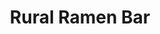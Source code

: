 ---
layout: place
title: "Rural Ramen Bar"
permalink: /california/san-francisco/rural-ramen-bar.html
stateAbbr: CA
stateName: California
cityName: San Francisco
seo:
  name: "Rural Ramen Bar"
  type: Restaurant
  links: https://www.ruralramenbarca.com/l9h0w017/restaurant/order-online
description: "Looking for sushi in San Francisco, California? Check out Rural Ramen Bar for a delightful Japanese dining experience. Enjoy a variety of sushi and other dis..."
place_id: ChIJr_OH-WiBhYARfUXHwDqwdSo
photos:
  - name: >-
      places/ChIJr_OH-WiBhYARfUXHwDqwdSo/photos/AeeoHcJRnFqEKkn96JTVKJ70wMYPiwwSMGIZH8hg2tZdZSA9QBfWwo-OGVNdLJgUrAZpA7D4AZzYi4s5lSXR7Ksa3CEvRmJ2K_a19OEPysUvUi7FjR90s6yPFQnduqtuNzyS7Ueuiprf7sdcgGOECbaEggdz5Bqc1TJVjLAMKIhVDnUhl7g9vhlCnoCALxg3yGpgiV94B5NYuFQBBAt8ie_M84hayw2S75ivVR0gm5c8ganTwGX95039ZvGsFdTeTjZFv_G5ikVht-nF8hoLJV69Dxl1QWXbAyI-5UOGTW8qnpA_rsdKywA9O6NOUKvGOvl0dm-JHe2R57jJEUY0cBIi0y5QU3KnVfq-Ws_OgXNnWPRbeRSq0dnVX18sdMG7CCTMVTydQALsGl0L1wb_HB7YBuU4HPTSaXbo21eT-8dPvUilV9U
    widthPx: 4032
    heightPx: 3024
    authorAttributions:
      - displayName: Yuta Higuchi
        uri: https://maps.google.com/maps/contrib/112863706490498402138
        photoUri: >-
          https://lh3.googleusercontent.com/a-/ALV-UjXtF5cHq1IMu4hq9t-iAPPq0gpC_LRZxS3WvJEKwImTE7NGhqIb=s100-p-k-no-mo
    flagContentUri: >-
      https://www.google.com/local/imagery/report/?cb_client=maps_api_places.places_api&image_key=!1e10!2sCIHM0ogKEICAgID-xebP6wE&hl=en-US
    googleMapsUri: >-
      https://www.google.com/maps/place//data=!3m4!1e2!3m2!1sCIHM0ogKEICAgID-xebP6wE!2e10!4m2!3m1!1s0x80858168f987f3af:0x2a75b03ac0c7457d
  - name: >-
      places/ChIJr_OH-WiBhYARfUXHwDqwdSo/photos/AeeoHcINHxWEkx1AOycNF7jLYzqFHB-VmLuWg_9-MiVGcEVMFtixg2DmDT6acdqe0j_-Fi-84wtN0L-qzbjG0_Hz8jNIbxieVeYicqqm0Nhw4cDnTCOJsrOxXGBP8ou7NnvTrP3_FcOY7uirg_9cKSAU1VM0UslvFe9Gov0uY8pM5QLq11kCozK3JlgSHvBgMFSx8z1nU2t026IeepWa0Vmt_h-hOluw3QDhRObe1v8spCijeNR5d3zn-Asrj8SogUw5M0GIhvOmQBPiYc3VkqacKZcB1kNrT7Bz3rkRxiHBFDTVAg
    widthPx: 2048
    heightPx: 1153
    authorAttributions:
      - displayName: Rural Ramen Bar
        uri: https://maps.google.com/maps/contrib/111131541815999163329
        photoUri: >-
          https://lh3.googleusercontent.com/a/ACg8ocJbK_qSnYAJ9fCkj1IpkdMa2-ghtPZb15jmsG3Eh1J3lVOSHw=s100-p-k-no-mo
    flagContentUri: >-
      https://www.google.com/local/imagery/report/?cb_client=maps_api_places.places_api&image_key=!1e10!2sAF1QipNXx07pvOMD2z5E3TANQLOkw5tGZNutqL4meGWB&hl=en-US
    googleMapsUri: >-
      https://www.google.com/maps/place//data=!3m4!1e2!3m2!1sAF1QipNXx07pvOMD2z5E3TANQLOkw5tGZNutqL4meGWB!2e10!4m2!3m1!1s0x80858168f987f3af:0x2a75b03ac0c7457d
  - name: >-
      places/ChIJr_OH-WiBhYARfUXHwDqwdSo/photos/AeeoHcLBkBn9YrmZzmPQqripxPpufxCp91x-98NpELllcNm6DDOH91ayQzn6xoW4OAdqw7kuzfr2uQwJAWBh3i5gJbEcN8QUVqkxIpxuGEl3MN8k7S_wXOSdp8b61Wa-xK8jXmljtLlXum2Pz2rOUHryGcwBPN0iksoTIhz_-eIikIDh48qoH3DQs3VTgcVQwj-NQsPgRrt2NEfBeE1zZyVfd0ewVyvexZgIl5yX7xN5qPeR13LelyGW--Feh4Fb9852sAww_ps80GrXAFbPTGrSXE-_A2qnCcX9JnKyPg7jFn7rqQn2IMrDI_hJpBQjk9b9UoEg9FWef37omUy38dj29tseTjyXMvse3KllekhVG8AAC2n3BpfO-shFnjSAxL7QtmiZ5kJJ9G0yRqBo2t6dkwGTAcUPZxBT-UqpEx5Rx198Rg
    widthPx: 1200
    heightPx: 1600
    authorAttributions:
      - displayName: Sebastian
        uri: https://maps.google.com/maps/contrib/105151486928845020231
        photoUri: >-
          https://lh3.googleusercontent.com/a/ACg8ocL8MhXmR4ayeBMxprGEgAAClpthgzQZ2y9cHfvZpxmxjwaEuQ=s100-p-k-no-mo
    flagContentUri: >-
      https://www.google.com/local/imagery/report/?cb_client=maps_api_places.places_api&image_key=!1e10!2sCIHM0ogKEICAgMDws7CHQg&hl=en-US
    googleMapsUri: >-
      https://www.google.com/maps/place//data=!3m4!1e2!3m2!1sCIHM0ogKEICAgMDws7CHQg!2e10!4m2!3m1!1s0x80858168f987f3af:0x2a75b03ac0c7457d
  - name: >-
      places/ChIJr_OH-WiBhYARfUXHwDqwdSo/photos/AeeoHcIR_x3kDPnzm4VoJfj8jHQ6uBeNTRXMWreQPItSvI_3u1UzCVYS-rjyp5sWNJyLX84VpxgJICjNipkI6mYMQpisAuBNPQRng-uaaRcF-8Os4UqjqIa_3rHjQ7KB2C1WCnlzSOMpwkme8vmFYlLJgwwjOurcPKCH84WaBw-UsCsekVmDEPB8dSx2h2U2QSnzArKs0ub6COyimWd0TLO_ViTFplPXEesw3YB8L1dQdiyvgXjr8jGn_qO38h6dfOkeHwsOOlK8WHrUiCDzu7Vh1EpsqW1q7cChXiYh-D8SSqsAGKyX39o_wTnyBgWTrzBu6wLYgzOX-46oN8ABZOcmDFsbFYSlWH3D8HgFE6XXwKvq7bevtxzFEGrk5dO1LUW-aJGLoQRsUMp66MgZSYcFwaJuO63Vc6_I21yuxc2_tRoR5qCelhxkDZvwC-tOsw
    widthPx: 2996
    heightPx: 2248
    authorAttributions:
      - displayName: Rainier Michael Bell
        uri: https://maps.google.com/maps/contrib/116897491743812518231
        photoUri: >-
          https://lh3.googleusercontent.com/a-/ALV-UjVwfjz8d2ZoFHpZPDleeV2PsbSv7RkTjYdQnoUa2SJOAOYS-2K1Qw=s100-p-k-no-mo
    flagContentUri: >-
      https://www.google.com/local/imagery/report/?cb_client=maps_api_places.places_api&image_key=!1e10!2sCIABIhADydmY9iNXCWedjuwAALcx&hl=en-US
    googleMapsUri: >-
      https://www.google.com/maps/place//data=!3m4!1e2!3m2!1sCIABIhADydmY9iNXCWedjuwAALcx!2e10!4m2!3m1!1s0x80858168f987f3af:0x2a75b03ac0c7457d
  - name: >-
      places/ChIJr_OH-WiBhYARfUXHwDqwdSo/photos/AeeoHcI94sBBXME2YrZJwJs4MRy1B1kV9O4ZoZeuLaiU9jWa_36xf43Jio_S5G43VLT84eMVMg5DXVMcaam4Yvx1AlN1IH13MbZJA7g43zyXVQKidIvY5xKZEKAvbzIk0fEl-f3jWtaI-iiDOZE_tWwrib7V8gVRPLtSmqD7FYCugxGgqZ5k3PX7Em_F92j2NSj0782SfdW3u2l1QIriS9p4O9jr9iU6j8zc2GzJ1mrL8suJCcMqI3dXvNrIqVycNrGxDr6fX2vS312EMfTNwtHMhzEVHTgHqtuttRnO4OvHueZytg
    widthPx: 2048
    heightPx: 1365
    authorAttributions:
      - displayName: Rural Ramen Bar
        uri: https://maps.google.com/maps/contrib/111131541815999163329
        photoUri: >-
          https://lh3.googleusercontent.com/a/ACg8ocJbK_qSnYAJ9fCkj1IpkdMa2-ghtPZb15jmsG3Eh1J3lVOSHw=s100-p-k-no-mo
    flagContentUri: >-
      https://www.google.com/local/imagery/report/?cb_client=maps_api_places.places_api&image_key=!1e10!2sAF1QipMH5QS__693i6U3DS56TsNOz8-u0YrNoOo68wlj&hl=en-US
    googleMapsUri: >-
      https://www.google.com/maps/place//data=!3m4!1e2!3m2!1sAF1QipMH5QS__693i6U3DS56TsNOz8-u0YrNoOo68wlj!2e10!4m2!3m1!1s0x80858168f987f3af:0x2a75b03ac0c7457d
  - name: >-
      places/ChIJr_OH-WiBhYARfUXHwDqwdSo/photos/AeeoHcKCJVBIBGBEEQBM0Q78HJ2fKhAIdomoFjDCwaLuYJgCBz9NeNlhu5-C-2wNEtdmeT4p9-2i0DGCpGJPQjNOXrNFEpSEP9xIqVdPGEUM_SdBrnIZmwh3gsEe-NgOsiF0eBom899wIJfyhNlRiIp1s3TGcpKm3wkOZnCiEN8KpWrcRMbbk4YXnE8Giwyx9mMK-Q89DE4TK6BOpbiGCS2pb3XTqwmFwKoKlww1pizicwZ7SiIymGan44T46pFjJO05lYv9bABExnUxxJh_LflB4bXEk49cshtBaByKfyCo-ClUyQ
    widthPx: 2048
    heightPx: 1365
    authorAttributions:
      - displayName: Rural Ramen Bar
        uri: https://maps.google.com/maps/contrib/111131541815999163329
        photoUri: >-
          https://lh3.googleusercontent.com/a/ACg8ocJbK_qSnYAJ9fCkj1IpkdMa2-ghtPZb15jmsG3Eh1J3lVOSHw=s100-p-k-no-mo
    flagContentUri: >-
      https://www.google.com/local/imagery/report/?cb_client=maps_api_places.places_api&image_key=!1e10!2sAF1QipM2xsuEjONt1bYL_CNmhcqTZ4A9wkY0japwoOQt&hl=en-US
    googleMapsUri: >-
      https://www.google.com/maps/place//data=!3m4!1e2!3m2!1sAF1QipM2xsuEjONt1bYL_CNmhcqTZ4A9wkY0japwoOQt!2e10!4m2!3m1!1s0x80858168f987f3af:0x2a75b03ac0c7457d
  - name: >-
      places/ChIJr_OH-WiBhYARfUXHwDqwdSo/photos/AeeoHcKCd6UZJdFyABBXY2TXFBra0AbAYf70v22wCB8SxjeHLlSbLh1G1gbOc7yzejiv4k8U6QHFTwgyu5AgaFxuZsTT4QhKadDsZIXUkKbJbVqMdslQ-EoniaodjPndYkIdShGoTReqss8kjvePJt7Us0m1WQHj4dSIzQk-CJv_BLQ_0yvDUIJOry3PWinTBBnUrRiijkPBBhE1pD3Hiq8eJ4ZBCmndi5ww7y12VBVawRgpNB97WZl34Hyn69rprZDqZrrzOVuGygFeVTpGwRYTssvsvVoQuEirlqMukRmkFz9A_C8UYFPDOcHxO0JVFgrNZuDbbmWJWD492AI0sL3lS9KxpaDIYd2DYUa84LcW7qnptmlT6pM6lqbDLJBpKVYUrhoWq7VCfxtmhGvvPWvnYo2k8X3TcRBbwBaTzIy5AeM
    widthPx: 3024
    heightPx: 4032
    authorAttributions:
      - displayName: Reina Davé
        uri: https://maps.google.com/maps/contrib/105064073044413240339
        photoUri: >-
          https://lh3.googleusercontent.com/a-/ALV-UjWxqSkFXNu80rPKeXrcOAc73h-iaglEX_F_-0Asb6bv7H5B-PfVlA=s100-p-k-no-mo
    flagContentUri: >-
      https://www.google.com/local/imagery/report/?cb_client=maps_api_places.places_api&image_key=!1e10!2sCIHM0ogKEICAgIDOg_XxOA&hl=en-US
    googleMapsUri: >-
      https://www.google.com/maps/place//data=!3m4!1e2!3m2!1sCIHM0ogKEICAgIDOg_XxOA!2e10!4m2!3m1!1s0x80858168f987f3af:0x2a75b03ac0c7457d
  - name: >-
      places/ChIJr_OH-WiBhYARfUXHwDqwdSo/photos/AeeoHcJsCBjA0nC3NbrDTIyrmMCtdvwU0-FRBO5BrQfVSiVoArBeCcb3SS4dzZqObn1yuSX3636ZI3qVtUtdObcB8kqjRddcjSlmDVq32VoW5fkyCgyQK-qinYHdsySWJ_e8r2n-Ix9f6SDmhdX59TQeefASgy-6myluOkAcqMEYvagc-mAykQkyF1cgI_sH3KE4AZ5v6IVaQrZo-uIFrjAuI6B8vIp1NsIM_UBA4U5ntKClqTPFk5Z_vJGVsIctZBfCYLRA9t63BsfUI2LZsiLF-NA04Cz3OYeo6j-EGqp7nzfAy_CgNT31Of-3Ae8AY0MRmDu20dulZUnLpZzyJdlWGrGIQYgNgxJId1ZeWc8k8XupO6d11wqZ2Xf7EqhgtvPQmMRBRCRCt3NbryHuM-Z7PdPVMaEgGVb-6Xb5KWeLN-c
    widthPx: 3072
    heightPx: 4080
    authorAttributions:
      - displayName: Vijay Devaguptapu
        uri: https://maps.google.com/maps/contrib/101004965474487643846
        photoUri: >-
          https://lh3.googleusercontent.com/a-/ALV-UjXRMmdsYTqll4D7tqHOfGjBsGdsp7sfGo_4M4LAyJpISqgGdxxPyA=s100-p-k-no-mo
    flagContentUri: >-
      https://www.google.com/local/imagery/report/?cb_client=maps_api_places.places_api&image_key=!1e10!2sCIHM0ogKEICAgICD4-K3OQ&hl=en-US
    googleMapsUri: >-
      https://www.google.com/maps/place//data=!3m4!1e2!3m2!1sCIHM0ogKEICAgICD4-K3OQ!2e10!4m2!3m1!1s0x80858168f987f3af:0x2a75b03ac0c7457d
  - name: >-
      places/ChIJr_OH-WiBhYARfUXHwDqwdSo/photos/AeeoHcLB7BLxsGXp60SJneALYJVz7t13Cko-4HQP9X5MDAyvHqf-3pONNlWPdsQef7d_fSRvtXesEz0OZGjbIvvMAJXbKBGKRMxUOtxWutPRR2fwjNWYmKtnA3n0-5_ZrypL9Nfav7CqPp3QJ3iBNgap6wo4zOWcjHQTq4ae7MDiPYviWmjY31BIsBsVjvf56IlffV_OA1GWBF0DtwAqfD8y2iZYkzs9hiCx4bqK5WyKjbGvxD10I5cbWVLybsTZTsqnEMTNim97SToskQKneGh1KobyLIgSNW8NCcTi4YaFJdUGtQ3cmMQxDsSQHqzsrHVm4ptOmfntAcrOIucRheVQ0CKPoUIXdIcaGhl6NYAsC4plq8CIiQIPu02uUOnSTkGvYYfq5v4tZyvypmOZs1G5ENxw0W7YMHKU-A0v-ZFkNKIlqPaq
    widthPx: 4032
    heightPx: 3024
    authorAttributions:
      - displayName: Ivan Martinez
        uri: https://maps.google.com/maps/contrib/114327443517448261948
        photoUri: >-
          https://lh3.googleusercontent.com/a-/ALV-UjX02alvnZnR2YhUNr9uCmZwqZ2czomde75r_Z5kLb0YhUmjPnQy=s100-p-k-no-mo
    flagContentUri: >-
      https://www.google.com/local/imagery/report/?cb_client=maps_api_places.places_api&image_key=!1e10!2sCIHM0ogKEICAgIC1-OiUkwE&hl=en-US
    googleMapsUri: >-
      https://www.google.com/maps/place//data=!3m4!1e2!3m2!1sCIHM0ogKEICAgIC1-OiUkwE!2e10!4m2!3m1!1s0x80858168f987f3af:0x2a75b03ac0c7457d
  - name: >-
      places/ChIJr_OH-WiBhYARfUXHwDqwdSo/photos/AeeoHcKuDG13eW0Zsco_csDxv7XwRJBrmRtpOl8zE8d2EMhsZTLszsVaIn7_l8ogCjo7oPZUOsKq9LpFtX-v6nun_M0vbePCtUIsL_62_UVhOjvrlIDKLsMYQqstVM1H8zJ5i4089avmtHqm2zRkIJmSgemH88nhoLkIe_Zekw3b1AgjuevkyLEbaw_mmr9yuNyCZvj36God6h3Q-KUA_yaLPYLO7crvVet93ErZA5SRc_7E0GKLD-zKKAdUTlrLgohoBpsANcdv-QFFdg-_Netht4MH4gqf5WXgUUYTQ66rsahB0_vbGZFgmpZeSN07JkVqwMziGbTDb4TjWkzQk9UuBdIFrRvFzkvTjxv_QAK8qhF_m9GA3ZXgDGtHTnp3axCdNpG7GfeaNJykOx4PHtoXUXo_RklZ_zTHSZVuzlkoK46Yqg
    widthPx: 3072
    heightPx: 4080
    authorAttributions:
      - displayName: Penny Gaffney
        uri: https://maps.google.com/maps/contrib/100865124178850645279
        photoUri: >-
          https://lh3.googleusercontent.com/a-/ALV-UjWb80s2guqAoj8ime63oMCAX6_Lzk1OrW6MONXDsebhyFJJo377iQ=s100-p-k-no-mo
    flagContentUri: >-
      https://www.google.com/local/imagery/report/?cb_client=maps_api_places.places_api&image_key=!1e10!2sCIHM0ogKEICAgICrmJ-3Cg&hl=en-US
    googleMapsUri: >-
      https://www.google.com/maps/place//data=!3m4!1e2!3m2!1sCIHM0ogKEICAgICrmJ-3Cg!2e10!4m2!3m1!1s0x80858168f987f3af:0x2a75b03ac0c7457d
address: 1059 Powell St, San Francisco, CA 94108, USA
street: 1059 Powell St
city: San Francisco
state: CA
zip: '94108'
country: USA
neighborhood: Nob Hill
latitude: '37.794505'
longitude: '-122.409821'
accessibility_options:
  wheelchairAccessibleEntrance: true
  wheelchairAccessibleRestroom: true
  wheelchairAccessibleSeating: true
business_status: OPERATIONAL
name: Rural Ramen Bar
google_maps_links:
  directionsUri: >-
    https://www.google.com/maps/dir//''/data=!4m7!4m6!1m1!4e2!1m2!1m1!1s0x80858168f987f3af:0x2a75b03ac0c7457d!3e0
  placeUri: https://maps.google.com/?cid=3059545288256996733
  writeAReviewUri: >-
    https://www.google.com/maps/place//data=!4m3!3m2!1s0x80858168f987f3af:0x2a75b03ac0c7457d!12e1
  reviewsUri: >-
    https://www.google.com/maps/place//data=!4m4!3m3!1s0x80858168f987f3af:0x2a75b03ac0c7457d!9m1!1b1
  photosUri: >-
    https://www.google.com/maps/place//data=!4m3!3m2!1s0x80858168f987f3af:0x2a75b03ac0c7457d!10e5
primary_type: Ramen Restaurant
opening_hours:
  regular: null
  current: null
secondary_opening_hours:
  regular:
    weekdayDescriptions: null
    type: null
  current:
    weekdayDescriptions: null
    type: null
phone: (415) 274-9942
price_level: PRICE_LEVEL_MODERATE
price_range: $10 &ndash; $20
rating: '4.5'
rating_count: 348
website: https://www.ruralramenbarca.com/l9h0w017/restaurant/order-online
reviews: null
parking_options: null
payment_options: null
allow_dogs: null
curbside_pickup: null
delivery: null
dine_in: null
good_for_children: null
good_for_groups: null
good_for_sports: null
live_music: null
menu_for_children: null
outdoor_seating: null
reservable: null
restroom: null
serves_beer: null
serves_breakfast: null
serves_brunch: null
serves_cocktails: null
serves_coffee: null
serves_dinner: null
serves_dessert: null
serves_lunch: null
serves_vegetarian_food: null
serves_wine: null
takeout: null
summary: null

---